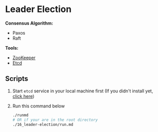 # Leader Election

**Consensus Algorithm:**

- Paxos
- Raft

**Tools:**

- [ZooKeeper](https://etcd.io)
- [Etcd](https://zookeeper.apache.org)

## Scripts

1. Start `etcd` service in your local machine first
    (If you didn't install yet, [click here](https://etcd.io/docs))

2. Run this command below

    ```bash
    ./runmd
    # OR if your are in the root directory
    ./16_leader-election/run.md
    ```
